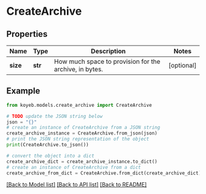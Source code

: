 # CreateArchive


## Properties

Name | Type | Description | Notes
------------ | ------------- | ------------- | -------------
**size** | **str** | How much space to provision for the archive, in bytes. | [optional] 

## Example

```python
from koyeb.models.create_archive import CreateArchive

# TODO update the JSON string below
json = "{}"
# create an instance of CreateArchive from a JSON string
create_archive_instance = CreateArchive.from_json(json)
# print the JSON string representation of the object
print(CreateArchive.to_json())

# convert the object into a dict
create_archive_dict = create_archive_instance.to_dict()
# create an instance of CreateArchive from a dict
create_archive_from_dict = CreateArchive.from_dict(create_archive_dict)
```
[[Back to Model list]](../README.md#documentation-for-models) [[Back to API list]](../README.md#documentation-for-api-endpoints) [[Back to README]](../README.md)


